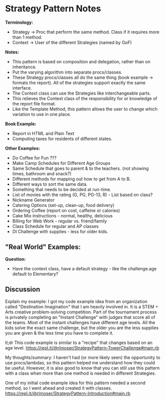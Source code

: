 # Strategy Pattern Notes

**Terminology:**
- Strategy -> Proc that perform the same method. Class if it requires more than 1 method.
- Context -> User of the different Strategies (named by GoF)

**Notes:**
- This pattern is based on composition and delegation, rather than on inheritance.
- Put the varying algorithm into separate procs/classes.
- These Strategy procs/classes all do the same thing (book example -> formats the report). All of the strategies support exactly the same interface. 
- The Context class can use the Strategies like interchangeable parts. 
- This relieves the Context class of the responsibility for or knowledge of the report file format.
- Like the Template Method, this pattern allows the user to change which variation to use in one place.

**Book Example:**
- Report in HTML and Plain Text
- Computing taxes for residents of different states.

**Other Examples:**
- Do Coffee for Fun ???
- Make Camp Schedules for Different Age Groups
- Same Schedule that goes to parent & to the teachers. (not showing times, bathroom and snack?)
- Different methods for mapping out how to get from A to B.
- Different ways to sort the same data. 
- Something that needs to be decided at run-time.
- List of movies with the rating (G, PG, PG-13, R) - List based on class?
- Nickname Generator
- Catering Options (set-up, clean-up, food delivery)
- Ordering Coffee (report on cost, caffeine or calories)
- Cake Mix instructions - normal, healthy, delicious
- Billing for Web Work - regular vs. friend/family
- Class Schedule for regular and AP classes
- DI Challenge with supplies - less for older kids.

**"Real World" Examples:**
- 

**Question:**
- Have the context class, have a default strategy - like the challenge.age default to Elementary?

## Discussion

Explain my example:
I got my code example idea from an organization called "Destination Imagination" that I am heavily involved in. It is a STEM + Arts creative problem-solving competition. Part of the tournament process is privately completing an "Instant Challenge" with judges that score all of the teams. Most of the instant challenges have different age levels. All the kids solve the exact same challenge, but the older you are the less supplies you are given & the less time you have to complete it. 

tl;dr 
This code example is similar to a "recipe" that changes based on an age level.
https://repl.it/@rlmoser/StrategyPattern-TowerChallenge#main.rb

My thoughts/summary:
I haven't had (or more likely seen) the opportunity to use procs/lambdas, so this pattern helped me understand how they could be useful. However, it is also good to know that you can still use this pattern with a class when more than one method is needed in different Strategies. 

One of my initial code example idea for this pattern needed a second method, so I went ahead and created it with classes.
https://repl.it/@rlmoser/StrategyPattern-Introduction#main.rb
